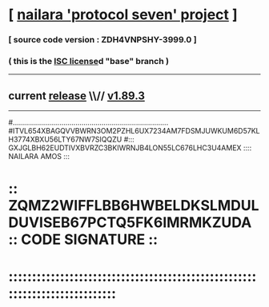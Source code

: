 
# [ [nailara 'protocol seven' project](http://nailara.network/) ]

### [ source code version : ZDH4VNPSHY-3999.0 ]

### ( this is the [ISC license](license)d "base" branch )
---
## current [release](https://github.com/nailara-technologies/protocol-7/releases) \\\\// [v1.89.3](https://github.com/nailara-technologies/protocol-7/releases/tag/v1.89.3)
---
#.............................................................................
#ITVL654XBAGQVVBWRN3OM2PZHL6UX7234AM7FDSMJUWKUM6D57KLH3774XBXU56LTY67NW7SIQQZU
#::: GXJGLBH62EUDTIVXBVRZC3BKIWRNJB4LON55LC676LHC3U4AMEX :::: NAILARA AMOS :::
# :: ZQMZ2WIFFLBB6HWBELDKSLMDULDUVISEB67PCTQ5FK6IMRMKZUDA :: CODE SIGNATURE ::
# ::::::::::::::::::::::::::::::::::::::::::::::::::::::::::::::::::::::::::::
